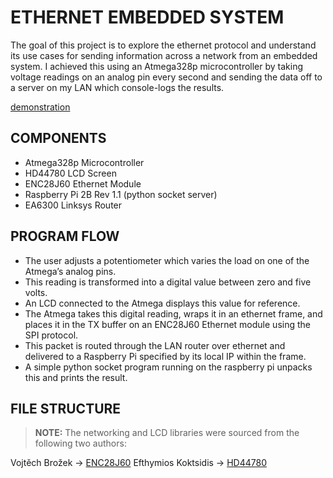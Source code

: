 # ETHERNET EMBEDDED SYSTEM

The goal of this project is to explore the ethernet protocol and understand its use cases for sending information across a network from an embedded system. I achieved this using an Atmega328p microcontroller by taking voltage readings on an analog pin every second and sending the data off to a server on my LAN which console-logs the results.

[demonstration](https://youtu.be/2yh66Vl7pvo)

## COMPONENTS
- Atmega328p Microcontroller
- HD44780 LCD Screen
- ENC28J60 Ethernet Module
- Raspberry Pi 2B Rev 1.1 (python socket server)
- EA6300 Linksys Router

## PROGRAM FLOW
- The user adjusts a potentiometer which varies the load on one of the Atmega’s analog pins.
- This reading is transformed into a digital value between zero and five volts.
- An LCD connected to the Atmega displays this value for reference.
- The Atmega takes this digital reading, wraps it in an ethernet frame, and places it in the TX buffer on an ENC28J60 Ethernet module using the SPI protocol.
- This packet is routed through the LAN router over ethernet and delivered to a Raspberry Pi specified by its local IP within the frame.
- A simple python socket program running on the raspberry pi unpacks this and prints the result.
  

## FILE STRUCTURE

  > **NOTE:** The networking and LCD libraries were sourced from the following two authors:
  
Vojtěch Brožek -> [ENC28J60](https://github.com/Triplkrypl/avr-net-enc28j60)
Efthymios Koktsidis -> [HD44780](https://github.com/efthymios-ks/AVR-HD44780)
